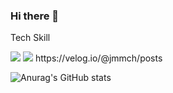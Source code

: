 ### Hi there 👋

<!--
**Jaemm/Jaemm** is a ✨ _special_ ✨ repository because its `README.md` (this file) appears on your GitHub profile.

Here are some ideas to get you started:

- 🔭 I’m currently working on ...
- 🌱 I’m currently learning ...
- 👯 I’m looking to collaborate on ...
- 🤔 I’m looking for help with ...
- 💬 Ask me about ...
- 📫 How to reach me: ...
- 😄 Pronouns: ...
- ⚡ Fun fact: ...
-->
<p style={{textAlign: 'center'}}>Tech Skill<p/>
<img src="https://img.shields.io/badge/React-61DAFB?style=flat-square&logo=React&logoColor=white"/>

<img src="https://img.shields.io/badge/Velog-20C997?style=flat-square&logo=React&logoColor=white"/> 
<link>https://velog.io/@jmmch/posts<link/>

![Anurag's GitHub stats](https://github-readme-stats.vercel.app/api?username=Jaemm&show_icons=true&theme=radical)
